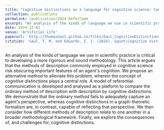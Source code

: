 ```yaml
---
title: "Cognitive distinctions as a language for cognitive science: Comparing methods of description in a model of referential communication"
collection: publications
permalink: /publication/2024-ReferComm
excerpt: "An analysis of the kinds of language we use in scientific practice is critical to developing a more rigorous and sound methodology. This article argues that the methods of description commonly employed in cognitive science risk obscuring important features of an agent's cognition. We propose an alternative method to alleviate this problem, wherein the concept of <i>cognitive distinctions</i> plays a central role. A model of referential communication is developed and analysed as a platform to compare the ordinary method of description with description by cognitive distinctions. We demonstrate that the ordinary method fails to adequately capture an agent's perspective, whereas cognitive distinctions in a graph-theoretic formalism are, in contrast, capable of reflecting that perspective. We then consider how different methods of description relate to one another in a broader methodological framework. Finally, we explore the consequences of, and challenges for, cognitive distinctions."
date: 2024-12-01
venue: 'Artificial Life'
paperurl: 'http://ThomasGaul.github.io/files/Gaul_CognitiveDistinctions.pdf'
citation: 'Gaul, T. M. and Eduardo, I. J. (2024). &quot;Cognitive distinctions as a language for cognitive science: Comparing methods of description in a model of referential communication.&quot; <i>Artificial Life</i>. In Review.'
---
```


An analysis of the kinds of language we use in scientific practice is critical to developing a more rigorous and sound methodology. This article argues that the methods of description commonly employed in cognitive science risk obscuring important features of an agent's cognition. We propose an alternative method to alleviate this problem, wherein the concept of <i>cognitive distinctions</i> plays a central role. A model of referential communication is developed and analysed as a platform to compare the ordinary method of description with description by cognitive distinctions. We demonstrate that the ordinary method fails to adequately capture an agent's perspective, whereas cognitive distinctions in a graph-theoretic formalism are, in contrast, capable of reflecting that perspective. We then consider how different methods of description relate to one another in a broader methodological framework. Finally, we explore the consequences of, and challenges for, cognitive distinctions.
